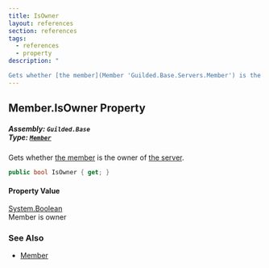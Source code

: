 ```yaml
---
title: IsOwner
layout: references
section: references
tags:
  - references
  - property
description: "

Gets whether [the member](Member 'Guilded.Base.Servers.Member') is the owner of [the server](Server 'Guilded.Base.Servers.Server')."
---
```


## Member.IsOwner Property
##### **Assembly:** `Guilded.Base`<br/>**Type:** [`Member`](Member 'Guilded.Base.Servers.Member')

Gets whether [the member](Member 'Guilded.Base.Servers.Member') is the owner of [the server](Server 'Guilded.Base.Servers.Server').

```csharp
public bool IsOwner { get; }
```

#### Property Value
[System.Boolean](https://docs.microsoft.com/en-us/dotnet/api/System.Boolean 'System.Boolean')  
Member is owner

### See Also
- [Member](Member 'Guilded.Base.Servers.Member')